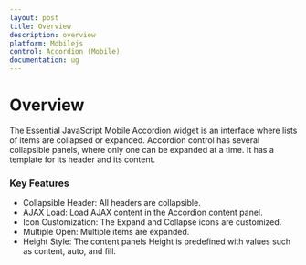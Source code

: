 ```yaml
---
layout: post
title: Overview
description: overview
platform: Mobilejs
control: Accordion (Mobile)
documentation: ug
---
```


# Overview

The Essential JavaScript Mobile Accordion widget is an interface where lists of items are collapsed or expanded. Accordion control has several collapsible panels, where only one can be expanded at a time. It has a template for its header and its content.

### Key Features

* Collapsible Header: All headers are collapsible.
* AJAX Load: Load AJAX content in the Accordion content panel.
* Icon Customization: The Expand and Collapse icons are customized.
* Multiple Open: Multiple items are expanded.
* Height Style: The content panels Height is predefined with values such as content, auto, and fill.